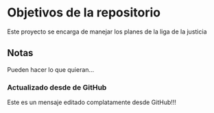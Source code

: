 # Objetivos de la repositorio

Este proyecto se encarga de manejar los planes de la liga de la justicia


## Notas
Pueden hacer lo que quieran...

### Actualizado desde de GitHub
Este es un mensaje editado complatamente desde GitHub!!!
